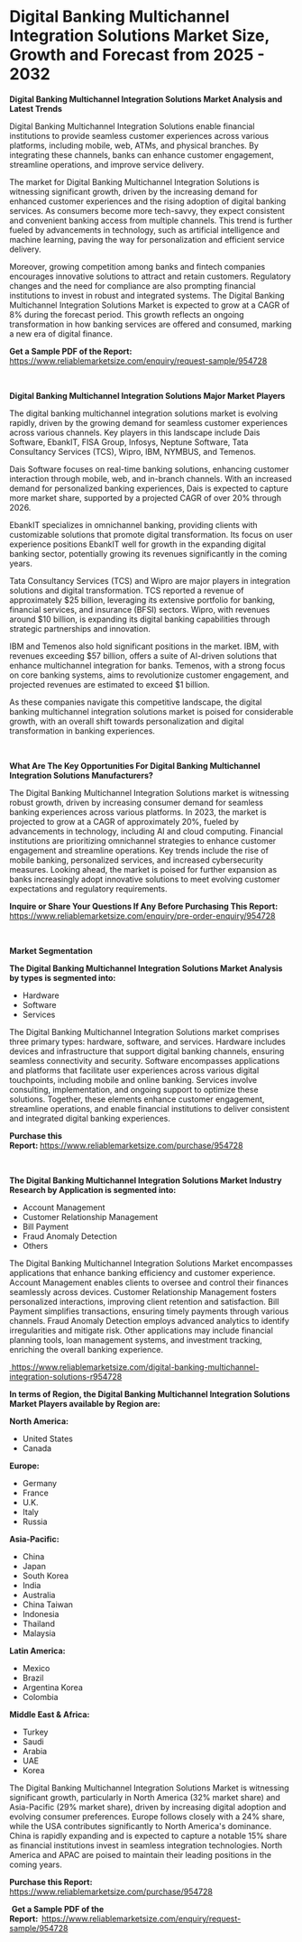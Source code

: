 <p><h1>Digital Banking Multichannel Integration Solutions Market Size, Growth and Forecast from 2025 - 2032</h1></p><p><strong>Digital Banking Multichannel Integration Solutions Market Analysis and Latest Trends</strong></p>
<p><p>Digital Banking Multichannel Integration Solutions enable financial institutions to provide seamless customer experiences across various platforms, including mobile, web, ATMs, and physical branches. By integrating these channels, banks can enhance customer engagement, streamline operations, and improve service delivery.</p><p>The market for Digital Banking Multichannel Integration Solutions is witnessing significant growth, driven by the increasing demand for enhanced customer experiences and the rising adoption of digital banking services. As consumers become more tech-savvy, they expect consistent and convenient banking access from multiple channels. This trend is further fueled by advancements in technology, such as artificial intelligence and machine learning, paving the way for personalization and efficient service delivery.</p><p>Moreover, growing competition among banks and fintech companies encourages innovative solutions to attract and retain customers. Regulatory changes and the need for compliance are also prompting financial institutions to invest in robust and integrated systems. The Digital Banking Multichannel Integration Solutions Market is expected to grow at a CAGR of 8% during the forecast period. This growth reflects an ongoing transformation in how banking services are offered and consumed, marking a new era of digital finance.</p></p>
<p><strong>Get a Sample PDF of the Report:&nbsp;</strong> <a href="https://www.reliablemarketsize.com/enquiry/request-sample/954728?utm_campaign=3124&utm_medium=2&utm_source=Github&utm_content=ia&utm_term=18042025&utm_id=digital-banking-multichannel-integration-solutions">https://www.reliablemarketsize.com/enquiry/request-sample/954728</a></p>
<p>&nbsp;</p>
<p><strong>Digital Banking Multichannel Integration Solutions Major Market Players</strong></p>
<p><p>The digital banking multichannel integration solutions market is evolving rapidly, driven by the growing demand for seamless customer experiences across various channels. Key players in this landscape include Dais Software, EbankIT, FISA Group, Infosys, Neptune Software, Tata Consultancy Services (TCS), Wipro, IBM, NYMBUS, and Temenos.</p><p>Dais Software focuses on real-time banking solutions, enhancing customer interaction through mobile, web, and in-branch channels. With an increased demand for personalized banking experiences, Dais is expected to capture more market share, supported by a projected CAGR of over 20% through 2026.</p><p>EbankIT specializes in omnichannel banking, providing clients with customizable solutions that promote digital transformation. Its focus on user experience positions EbankIT well for growth in the expanding digital banking sector, potentially growing its revenues significantly in the coming years.</p><p>Tata Consultancy Services (TCS) and Wipro are major players in integration solutions and digital transformation. TCS reported a revenue of approximately $25 billion, leveraging its extensive portfolio for banking, financial services, and insurance (BFSI) sectors. Wipro, with revenues around $10 billion, is expanding its digital banking capabilities through strategic partnerships and innovation.</p><p>IBM and Temenos also hold significant positions in the market. IBM, with revenues exceeding $57 billion, offers a suite of AI-driven solutions that enhance multichannel integration for banks. Temenos, with a strong focus on core banking systems, aims to revolutionize customer engagement, and projected revenues are estimated to exceed $1 billion.</p><p>As these companies navigate this competitive landscape, the digital banking multichannel integration solutions market is poised for considerable growth, with an overall shift towards personalization and digital transformation in banking experiences.</p></p>
<p>&nbsp;</p>
<p><strong>What Are The Key Opportunities For Digital Banking Multichannel Integration Solutions Manufacturers?</strong></p>
<p><p>The Digital Banking Multichannel Integration Solutions market is witnessing robust growth, driven by increasing consumer demand for seamless banking experiences across various platforms. In 2023, the market is projected to grow at a CAGR of approximately 20%, fueled by advancements in technology, including AI and cloud computing. Financial institutions are prioritizing omnichannel strategies to enhance customer engagement and streamline operations. Key trends include the rise of mobile banking, personalized services, and increased cybersecurity measures. Looking ahead, the market is poised for further expansion as banks increasingly adopt innovative solutions to meet evolving customer expectations and regulatory requirements.</p></p>
<p><strong>Inquire or Share Your Questions If Any Before Purchasing This Report:</strong> <a href="https://www.reliablemarketsize.com/enquiry/pre-order-enquiry/954728?utm_campaign=3124&utm_medium=2&utm_source=Github&utm_content=ia&utm_term=18042025&utm_id=digital-banking-multichannel-integration-solutions">https://www.reliablemarketsize.com/enquiry/pre-order-enquiry/954728</a></p>
<p>&nbsp;</p>
<p><strong>Market Segmentation</strong></p>
<p><strong>The Digital Banking Multichannel Integration Solutions Market Analysis by types is segmented into:</strong></p>
<p><ul><li>Hardware</li><li>Software</li><li>Services</li></ul></p>
<p><p>The Digital Banking Multichannel Integration Solutions market comprises three primary types: hardware, software, and services. Hardware includes devices and infrastructure that support digital banking channels, ensuring seamless connectivity and security. Software encompasses applications and platforms that facilitate user experiences across various digital touchpoints, including mobile and online banking. Services involve consulting, implementation, and ongoing support to optimize these solutions. Together, these elements enhance customer engagement, streamline operations, and enable financial institutions to deliver consistent and integrated digital banking experiences.</p></p>
<p><strong>Purchase this Report:&nbsp;</strong><a href="https://www.reliablemarketsize.com/purchase/954728?utm_campaign=3124&utm_medium=2&utm_source=Github&utm_content=ia&utm_term=18042025&utm_id=digital-banking-multichannel-integration-solutions">https://www.reliablemarketsize.com/purchase/954728</a></p>
<p>&nbsp;</p>
<p><strong>The Digital Banking Multichannel Integration Solutions Market Industry Research by Application is segmented into:</strong></p>
<p><ul><li>Account Management</li><li>Customer Relationship Management</li><li>Bill Payment</li><li>Fraud Anomaly Detection</li><li>Others</li></ul></p>
<p><p>The Digital Banking Multichannel Integration Solutions Market encompasses applications that enhance banking efficiency and customer experience. Account Management enables clients to oversee and control their finances seamlessly across devices. Customer Relationship Management fosters personalized interactions, improving client retention and satisfaction. Bill Payment simplifies transactions, ensuring timely payments through various channels. Fraud Anomaly Detection employs advanced analytics to identify irregularities and mitigate risk. Other applications may include financial planning tools, loan management systems, and investment tracking, enriching the overall banking experience.</p></p>
<p><a href="https://www.reliablemarketsize.com/digital-banking-multichannel-integration-solutions-r954728?utm_campaign=3124&utm_medium=2&utm_source=Github&utm_content=ia&utm_term=18042025&utm_id=digital-banking-multichannel-integration-solutions">&nbsp;https://www.reliablemarketsize.com/digital-banking-multichannel-integration-solutions-r954728</a></p>
<p><strong>In terms of Region, the Digital Banking Multichannel Integration Solutions Market Players available by Region are:</strong></p>
<p>
    <p> <strong> North America: </strong>
        <ul>
            <li>United States</li>
            <li>Canada</li>
        </ul>
        </p> 
    <p> <strong> Europe: </strong>
        <ul>
            <li>Germany</li>
            <li>France</li>
            <li>U.K.</li>
            <li>Italy</li>
            <li>Russia</li>
        </ul>
        </p> 
    <p> <strong> Asia-Pacific: </strong>
        <ul>
            <li>China</li>
            <li>Japan</li>
            <li>South Korea</li>
            <li>India</li>
            <li>Australia</li>
            <li>China Taiwan</li>
            <li>Indonesia</li>
            <li>Thailand</li>
            <li>Malaysia</li>
        </ul>
        </p> 
    <p> <strong> Latin America: </strong>
        <ul>
            <li>Mexico</li>
            <li>Brazil</li>
            <li>Argentina Korea</li>
            <li>Colombia</li>
        </ul>
        </p> 
    <p> <strong> Middle East & Africa: </strong>
        <ul>
            <li>Turkey</li>
            <li>Saudi</li>
            <li>Arabia</li>
            <li>UAE</li>
            <li>Korea</li>
        </ul>
    </p>
    </p>
<p><p>The Digital Banking Multichannel Integration Solutions Market is witnessing significant growth, particularly in North America (32% market share) and Asia-Pacific (29% market share), driven by increasing digital adoption and evolving consumer preferences. Europe follows closely with a 24% share, while the USA contributes significantly to North America's dominance. China is rapidly expanding and is expected to capture a notable 15% share as financial institutions invest in seamless integration technologies. North America and APAC are poised to maintain their leading positions in the coming years.</p></p>
<p><strong>Purchase this Report: </strong><a href="https://www.reliablemarketsize.com/purchase/954728?utm_campaign=3124&utm_medium=2&utm_source=Github&utm_content=ia&utm_term=18042025&utm_id=digital-banking-multichannel-integration-solutions">https://www.reliablemarketsize.com/purchase/954728</a></p>
<p>&nbsp;<strong>Get a Sample PDF of the Report:&nbsp;&nbsp;</strong><a href="https://www.reliablemarketsize.com/enquiry/request-sample/954728?utm_campaign=3124&utm_medium=2&utm_source=Github&utm_content=ia&utm_term=18042025&utm_id=digital-banking-multichannel-integration-solutions">https://www.reliablemarketsize.com/enquiry/request-sample/954728</a></p>
<p><strong></strong></p>
<p><p></p><p></p><p></p></p>
